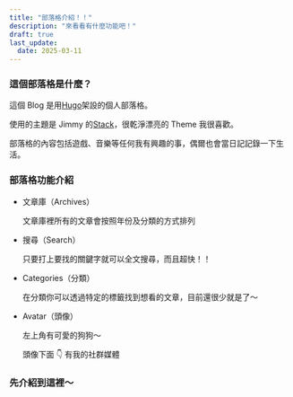 ```yaml
---
title: "部落格介紹！！"
description: "來看看有什麼功能吧！"
draft: true
last_update:
  date: 2025-03-11
---
```


### 這個部落格是什麼？

這個 Blog 是用[Hugo](https://gohugo.io/)架設的個人部落格。

使用的主題是 Jimmy 的[Stack](https://github.com/CaiJimmy/hugo-theme-stack)，很乾淨漂亮的 Theme 我很喜歡。

部落格的內容包括遊戲、音樂等任何我有興趣的事，偶爾也會當日記記錄一下生活。

### 部落格功能介紹

- 文章庫（Archives）

  文章庫裡所有的文章會按照年份及分類的方式排列

- 搜尋（Search）

  只要打上要找的關鍵字就可以全文搜尋，而且超快！！

- Categories（分類）

  在分類你可以透過特定的標籤找到想看的文章，目前還很少就是了～

- Avatar（頭像）

  左上角有可愛的狗狗～

  頭像下面 👇 有我的社群媒體

### 先介紹到這裡～
